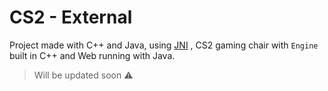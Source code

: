 # CS2 - External

Project made with C++ and Java, using [JNI](https://pt.wikipedia.org/wiki/Java_Native_Interface) , CS2 gaming chair with `Engine` built in C++ and Web  running with Java.


> Will be updated soon ⚠